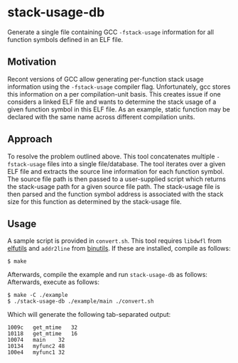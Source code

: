 # stack-usage-db

Generate a single file containing GCC `-fstack-usage` information for
all function symbols defined in an ELF file.

## Motivation

Recont versions of GCC allow generating per-function stack usage
information using the `-fstack-usage` compiler flag. Unfortunately, gcc
stores this information on a per compilation-unit basis. This creates
issue if one considers a linked ELF file and wants to determine the
stack usage of a given function symbol in this ELF file. As an example,
static function may be declared with the same name across different
compilation units.

## Approach

To resolve the problem outlined above. This tool concatenates multiple
`-fstack-usage` files into a single file/database. The tool iterates
over a given ELF file and extracts the source line information for each
function symbol. The source file path is then passed to a user-supplied
script which returns the stack-usage path for a given source file path.
The stack-usage file is then parsed and the function symbol address is
associated with the stack size for this function as determined by the
stack-usage file.

## Usage

A sample script is provided in `convert.sh`. This tool requires
`libdwfl` from [elfutils](https://sourceware.org/elfutils/) and
`addr2line` from [binutils](https://www.gnu.org/software/binutils/). If
these are installed, compile as follows:

	$ make

Afterwards, compile the example and run `stack-usage-db` as follows:
Afterwards, execute as follows:

	$ make -C ./example
	$ ./stack-usage-db ./example/main ./convert.sh

Which will generate the following tab-separated output:

	1009c	get_mtime	32
	10118	get_mtime	16
	10074	main	32
	10134	myfunc2	48
	100e4	myfunc1	32
